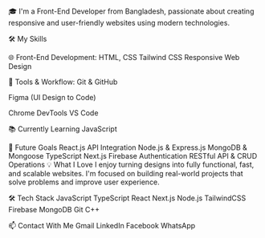 🎓 I'm a Front-End Developer from Bangladesh, passionate about creating responsive and user-friendly websites using modern technologies.

🛠️ My Skills

🌐 Front-End Development:
HTML, CSS
Tailwind CSS
Responsive Web Design

🧩 Tools & Workflow:
Git & GitHub

Figma (UI Design to Code)

Chrome DevTools
VS Code

📚 Currently Learning
JavaScript

🎯 Future Goals
React.js
API Integration
Node.js & Express.js
MongoDB & Mongoose
TypeScript
Next.js
Firebase Authentication
RESTful API & CRUD Operations
💡 What I Love
I enjoy turning designs into fully functional, fast, and scalable websites. I'm focused on building real-world projects that solve problems and improve user experience.

🛠️ Tech Stack
JavaScript
TypeScript
React
Next.js
Node.js
TailwindCSS
Firebase
MongoDB
Git
C++

📫 Contact With Me
Gmail
LinkedIn
Facebook
WhatsApp
